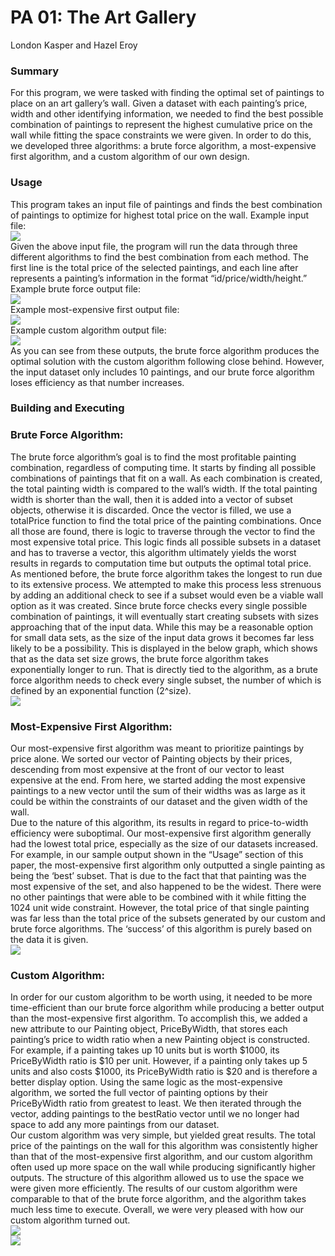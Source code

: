 # PA 01: The Art Gallery
London Kasper and Hazel Eroy
### Summary
For this program, we were tasked with finding the optimal set of paintings to place on an art gallery’s wall. Given a dataset with each painting’s price, width and other identifying information, we needed to find the best possible combination of paintings to represent the highest cumulative price on the wall while fitting the space constraints we were given. In order to do this, we developed three algorithms: a brute force algorithm, a most-expensive first algorithm, and a custom algorithm of our own design.
### Usage
This program takes an input file of paintings and finds the best combination of paintings to optimize for highest total price on the wall. Example input file:
<br>![](https://raw.githubusercontent.com/smu-cs-3353/22s-pa01-cout-this-one-hazel-endl/main/image/1.png)
<br>Given the above input file, the program will run the data through three different algorithms to find the best combination from each method. The first line is the total price of the selected paintings, and each line after represents a painting’s information in the format “id/price/width/height.” Example brute force output file:
<br>![](https://raw.githubusercontent.com/smu-cs-3353/22s-pa01-cout-this-one-hazel-endl/main/image/2.png)
<br>Example most-expensive first output file:
<br>![](https://raw.githubusercontent.com/smu-cs-3353/22s-pa01-cout-this-one-hazel-endl/main/image/3.png)
<br>Example custom algorithm output file:
<br>![](https://raw.githubusercontent.com/smu-cs-3353/22s-pa01-cout-this-one-hazel-endl/main/image/4.png)
<br>As you can see from these outputs, the brute force algorithm produces the optimal solution with the custom algorithm following close behind. However, the input dataset only includes 10 paintings, and our brute force algorithm loses efficiency as that number increases.

### Building and Executing

### Brute Force Algorithm:
The brute force algorithm’s goal is to find the most profitable painting combination, regardless of computing time. It starts by finding all possible combinations of paintings that fit on a wall. As each combination is created, the total painting width is compared to the wall’s width. If the total painting width is shorter than the wall, then it is added into a vector of subset objects, otherwise it is discarded. Once the vector is filled, we use a totalPrice function to find the total price of the painting combinations. Once all those are found, there is logic to traverse through the vector to find the most expensive total price. This logic finds all possible subsets in a dataset and has to traverse a vector, this algorithm ultimately yields the worst results in regards to computation time but outputs the optimal total price.
<br>As mentioned before, the brute force algorithm takes the longest to run due to its extensive process. We attempted to make this process less strenuous by adding an additional check to see if a subset would even be a viable wall option as it was created. Since brute force checks every single possible combination of paintings, it will eventually start creating subsets with sizes approaching that of the input data. While this may be a reasonable option for small data sets, as the size of the input data grows it becomes far less likely to be a possibility. This is displayed in the below graph, which shows that as the data set size grows, the brute force algorithm takes exponentially longer to run. That is directly tied to the algorithm, as a brute force algorithm needs to check every single subset, the number of which is defined by an exponential function (2^size).
<br>![](https://raw.githubusercontent.com/smu-cs-3353/22s-pa01-cout-this-one-hazel-endl/main/image/5.png)
<br>
### Most-Expensive First Algorithm:
Our most-expensive first algorithm was meant to prioritize paintings by price alone. We sorted our vector of Painting objects by their prices, descending from most expensive at the front of our vector to least expensive at the end. From here, we started adding the most expensive paintings to a new vector until the sum of their widths was as large as it could be within the constraints of our dataset and the given width of the wall.
<br>Due to the nature of this algorithm, its results in regard to price-to-width efficiency were suboptimal. Our most-expensive first algorithm generally had the lowest total price, especially as the size of our datasets increased. For example, in our sample output shown in the “Usage” section of this paper, the most-expensive first algorithm only outputted a single painting as being the ‘best’ subset. That is due to the fact that that painting was the most expensive of the set, and also happened to be the widest. There were no other paintings that were able to be combined with it while fitting the 1024 unit wide constraint. However, the total price of that single painting was far less than the total price of the subsets generated by our custom and brute force algorithms. The ‘success’ of this algorithm is purely based on the data it is given.
<br>![](https://raw.githubusercontent.com/smu-cs-3353/22s-pa01-cout-this-one-hazel-endl/main/image/6.png)
<br>
### Custom Algorithm:
In order for our custom algorithm to be worth using, it needed to be more time-efficient than our brute force algorithm while producing a better output than the most-expensive first algorithm. To accomplish this, we added a new attribute to our Painting object, PriceByWidth, that stores each painting’s price to width ratio when a new Painting object is constructed. For example, if a painting takes up 10 units but is worth $1000, its PriceByWidth ratio is $10 per unit. However, if a painting only takes up 5 units and also costs $1000, its PriceByWidth ratio is $20 and is therefore a better display option. Using the same logic as the most-expensive algorithm, we sorted the full vector of painting options by their PriceByWidth ratio from greatest to least. We then iterated through the vector, adding paintings to the bestRatio vector until we no longer had space to add any more paintings from our dataset.
<br>Our custom algorithm was very simple, but yielded great results. The total price of the paintings on the wall for this algorithm was consistently higher than that of the most-expensive first algorithm, and our custom algorithm often used up more space on the wall while producing significantly higher outputs. The structure of this algorithm allowed us to use the space we were given more efficiently. The results of our custom algorithm were comparable to that of the brute force algorithm, and the algorithm takes much less time to execute. Overall, we were very pleased with how our custom algorithm turned out. 
<br>![](https://raw.githubusercontent.com/smu-cs-3353/22s-pa01-cout-this-one-hazel-endl/main/image/8.png)
<br>![](https://raw.githubusercontent.com/smu-cs-3353/22s-pa01-cout-this-one-hazel-endl/main/image/7.png)
